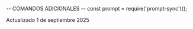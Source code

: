 -- COMANDOS ADICIONALES --
const prompt = require('prompt-sync')();





Actualizado 1 de septiembre 2025
